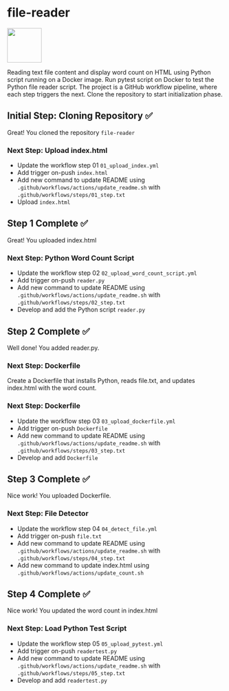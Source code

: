# file-reader
[<img src="https://github.com/user-attachments/assets/5edd93c3-b713-4964-99b4-d203b654c42d" width="80" height="80">](https://georges034302.github.io/file-reader/)

Reading text file content and display word count on HTML using Python script running on a Docker image. Run pytest script on Docker to test the Python file reader script.
The project is a GitHub workflow pipeline, where each step triggers the next. 
Clone the repository to start initialization phase.

## Initial Step: Cloning Repository :white_check_mark:
Great! You cloned the repository `file-reader`
### Next Step: Upload index.html
- Update the workflow step 01 `01_upload_index.yml`
- Add trigger on-push `index.html`
- Add new command to update README using `.github/workflows/actions/update_readme.sh` with `.github/workflows/steps/01_step.txt`
- Upload `index.html`
## Step 1 Complete :white_check_mark:
Great! You uploaded index.html
### Next Step: Python Word Count Script
- Update the workflow step 02 `02_upload_word_count_script.yml`
- Add trigger on-push `reader.py`
- Add new command to update README using `.github/workflows/actions/update_readme.sh` with `.github/workflows/steps/02_step.txt`
- Develop and add the Python script `reader.py`
## Step 2 Complete :white_check_mark:
Well done! You added reader.py.
### Next Step: Dockerfile
Create a Dockerfile that installs Python, reads file.txt, and updates index.html with the word count.
### Next Step: Dockerfile
- Update the workflow step 03 `03_upload_dockerfile.yml`
- Add trigger on-push `Dockerfile`
- Add new command to update README using `.github/workflows/actions/update_readme.sh` with `.github/workflows/steps/03_step.txt`
- Develop and add `Dockerfile`
## Step 3 Complete :white_check_mark:
Nice work! You uploaded Dockerfile.
### Next Step: File Detector
- Update the workflow step 04 `04_detect_file.yml`
- Add trigger on-push `file.txt`
- Add new command to update README using `.github/workflows/actions/update_readme.sh` with `.github/workflows/steps/04_step.txt`
- Add new command to update index.html using `.github/workflows/actions/update_count.sh`
## Step 4 Complete :white_check_mark:
Nice work! You updated the word count in index.html
### Next Step: Load Python Test Script
- Update the workflow step 05 `05_upload_pytest.yml`
- Add trigger on-push `readertest.py`
- Add new command to update README using `.github/workflows/actions/update_readme.sh` with `.github/workflows/steps/05_step.txt`
- Develop and add `readertest.py`
